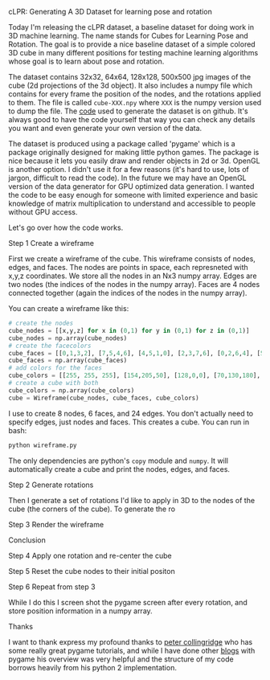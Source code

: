 cLPR: Generating A 3D Dataset for learning pose and rotation

Today I'm releasing the cLPR dataset, a baseline dataset for doing work in 3D machine learning. The name stands for Cubes for Learning Pose and Rotation. The goal is to provide a nice baseline dataset of a simple colored 3D cube in many different positions for testing machine learning algorithms whose goal is to learn about pose and rotation.

The dataset contains 32x32, 64x64, 128x128, 500x500 jpg images of the cube (2d projections of the 3d object). It also includes a numpy file which contains for every frame the position of the nodes, and the rotations applied to them. The file is called `cube-XXX.npy` where `XXX` is the numpy version used to dump the file. The [code](https://github.com/yvan/cLPR) used to generate the dataset is on github. It's always good to have the code yourself that way you can check any details you want and even generate your own version of the data.

The dataset is produced using a package called 'pygame' which is a package originally designed for making little python games. The package is nice because it lets you easily draw and render objects in 2d or 3d. OpenGL is another option. I didn't use it for a few reasons (it's hard to use, lots of jargon, difficult to read the code). In the future we may have an OpenGL version of the data generator for GPU optimized data generation. I wanted the code to be easy enough for someone with limited experience and basic knowledge of matrix multiplication to understand and accessible to people without GPU access.

Let's go over how the code works.

Step 1 Create a wireframe

First we create a wireframe of the cube. This wireframe consists of nodes, edges, and faces. The nodes are points in space, each represneted with x,y,z coordinates. We store all the nodes in an Nx3 numpy array. Edges are two nodes (the indices of the nodes in the numpy array). Faces are 4 nodes connected together (again the indices of the nodes in the numpy array).

You can create a wireframe like this:

```python
# create the nodes
cube_nodes = [[x,y,z] for x in (0,1) for y in (0,1) for z in (0,1)]
cube_nodes = np.array(cube_nodes)
# create the facecolors
cube_faces = [[0,1,3,2], [7,5,4,6], [4,5,1,0], [2,3,7,6], [0,2,6,4], [5,7,3,1]]
cube_faces = np.array(cube_faces)
# add colors for the faces
cube_colors = [[255, 255, 255], [154,205,50], [128,0,0], [70,130,180], [75,0,130], [199,21,133]]
# create a cube with both
cube_colors = np.array(cube_colors)
cube = Wireframe(cube_nodes, cube_faces, cube_colors)
```

I use to create 8 nodes, 6 faces, and 24 edges. You don't actually need to specify edges, just nodes and faces. This creates a cube. You can run in bash:

```bash
python wireframe.py
```

The only dependencies are python's `copy` module and `numpy`. It will automatically create a cube and print the nodes, edges, and faces.

Step 2 Generate rotations

Then I generate a set of rotations I'd like to apply in 3D to the nodes of the cube (the corners of the cube). To generate the ro


Step 3 Render the wireframe


Conclusion


Step 4 Apply one rotation and re-center the cube

Step 5 Reset the cube nodes to their initial positon

Step 6 Repeat from step 3

While I do this I screen shot the pygame screen after every rotation, and store position information in a numpy array.

Thanks

I want to thank express my profound thanks to [peter collingridge](http://www.petercollingridge.co.uk) who has some really great pygame tutorials, and while I have done other [blogs](LINKTOMYBLOGPOST) with pygame his overview was very helpful and the structure of my code borrows heavily from his python 2 implementation.
